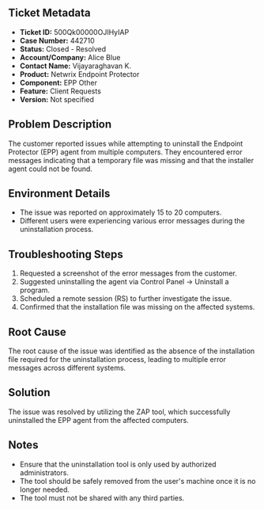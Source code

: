 ## Ticket Metadata
- **Ticket ID:** 500Qk00000OJIHyIAP
- **Case Number:** 442710
- **Status:** Closed - Resolved
- **Account/Company:** Alice Blue
- **Contact Name:** Vijayaraghavan K.
- **Product:** Netwrix Endpoint Protector
- **Component:** EPP Other
- **Feature:** Client Requests
- **Version:** Not specified

## Problem Description
The customer reported issues while attempting to uninstall the Endpoint Protector (EPP) agent from multiple computers. They encountered error messages indicating that a temporary file was missing and that the installer agent could not be found.

## Environment Details
- The issue was reported on approximately 15 to 20 computers.
- Different users were experiencing various error messages during the uninstallation process.

## Troubleshooting Steps
1. Requested a screenshot of the error messages from the customer.
2. Suggested uninstalling the agent via Control Panel -> Uninstall a program.
3. Scheduled a remote session (RS) to further investigate the issue.
4. Confirmed that the installation file was missing on the affected systems.

## Root Cause
The root cause of the issue was identified as the absence of the installation file required for the uninstallation process, leading to multiple error messages across different systems.

## Solution
The issue was resolved by utilizing the ZAP tool, which successfully uninstalled the EPP agent from the affected computers.

## Notes
- Ensure that the uninstallation tool is only used by authorized administrators.
- The tool should be safely removed from the user's machine once it is no longer needed.
- The tool must not be shared with any third parties.